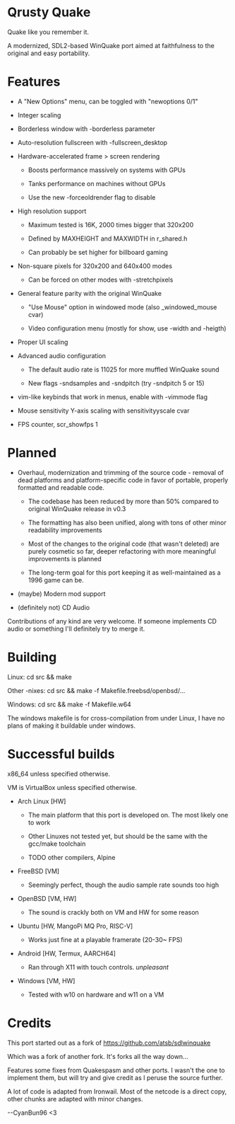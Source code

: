 # Qrusty Quake

Quake like you remember it.

A modernized, SDL2-based WinQuake port aimed at faithfulness to the original and easy portability.

# Features

- A "New Options" menu, can be toggled with "newoptions 0/1"

- Integer scaling

- Borderless window with -borderless parameter

- Auto-resolution fullscreen with -fullscreen_desktop

- Hardware-accelerated frame > screen rendering

   - Boosts performance massively on systems with GPUs

   - Tanks performance on machines without GPUs

   - Use the new -forceoldrender flag to disable

- High resolution support

   - Maximum tested is 16K, 2000 times bigger that 320x200
   
   - Defined by MAXHEIGHT and MAXWIDTH in r_shared.h
   
   - Can probably be set higher for billboard gaming

- Non-square pixels for 320x200 and 640x400 modes

   - Can be forced on other modes with -stretchpixels

- General feature parity with the original WinQuake

   - "Use Mouse" option in windowed mode (also _windowed_mouse cvar)

   - Video configuration menu (mostly for show, use -width and -heigth)

- Proper UI scaling

- Advanced audio configuration

   - The default audio rate is 11025 for more muffled WinQuake sound

   - New flags -sndsamples and -sndpitch (try -sndpitch 5 or 15)

- vim-like keybinds that work in menus, enable with -vimmode flag

- Mouse sensitivity Y-axis scaling with sensitivityyscale cvar

- FPS counter, scr_showfps 1

# Planned

- Overhaul, modernization and trimming of the source code - removal of dead platforms and platform-specific code in favor of portable, properly formatted and readable code.

   - The codebase has been reduced by more than 50% compared to original WinQuake release in v0.3

   - The formatting has also been unified, along with tons of other minor readability improvements

   - Most of the changes to the original code (that wasn't deleted) are purely cosmetic so far, deeper refactoring with more meaningful improvements is planned

   - The long-term goal for this port keeping it as well-maintained as a 1996 game can be.

- (maybe) Modern mod support

- (definitely not) CD Audio

Contributions of any kind are very welcome. If someone implements CD audio or something I'll definitely try to merge it.

# Building

Linux: cd src && make

Other -nixes: cd src && make -f Makefile.freebsd/openbsd/...

Windows: cd src && make -f Makefile.w64

The windows makefile is for cross-compilation from under Linux, I have no plans of making it buildable under windows.

# Successful builds

x86_64 unless specified otherwise.

VM is VirtualBox unless specified otherwise.

- Arch Linux [HW]

   - The main platform that this port is developed on. The most likely one to work

   - Other Linuxes not tested yet, but should be the same with the gcc/make toolchain

   - TODO other compilers, Alpine

- FreeBSD [VM]

   - Seemingly perfect, though the audio sample rate sounds too high

- OpenBSD [VM, HW]

   - The sound is crackly both on VM and HW for some reason

- Ubuntu [HW, MangoPi MQ Pro, RISC-V]

   - Works just fine at a playable framerate (20-30~ FPS)

- Android [HW, Termux, AARCH64]

   - Ran through X11 with touch controls. *unpleasant*

- Windows [VM, HW]

   - Tested with w10 on hardware and w11 on a VM

# Credits

This port started out as a fork of https://github.com/atsb/sdlwinquake

Which was a fork of another fork. It's forks all the way down...

Features some fixes from Quakespasm and other ports. I wasn't the one to implement them, but will try and give credit as I peruse the source further.

A lot of code is adapted from Ironwail. Most of the netcode is a direct copy, other chunks are adapted with minor changes.

--CyanBun96 <3
